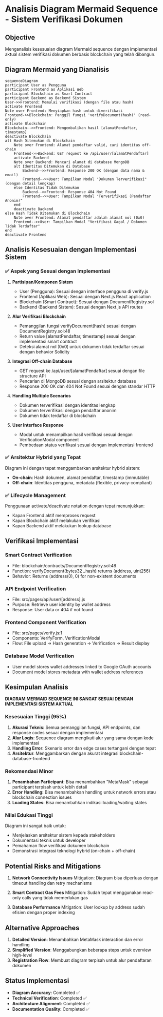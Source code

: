 # Analisis Diagram Mermaid Sequence - Sistem Verifikasi Dokumen

## Objective
Menganalisis kesesuaian diagram Mermaid sequence dengan implementasi aktual sistem verifikasi dokumen berbasis blockchain yang telah dibangun.

## Diagram Mermaid yang Dianalisis

```mermaid
sequenceDiagram
participant User as Pengguna
participant Frontend as Aplikasi Web
participant Blockchain as Smart Contract
participant Backend as Backend Sistem
User->>Frontend: Memulai verifikasi (dengan file atau hash)
activate Frontend
Note over Frontend: Menyiapkan hash untuk diverifikasi
Frontend->>Blockchain: Panggil fungsi 'verifyDocument(hash)' (read-only)
activate Blockchain
Blockchain-->>Frontend: Mengembalikan hasil [alamatPendaftar, timestamp]
deactivate Blockchain
alt Hash Ditemukan di Blockchain
    Note over Frontend: Alamat pendaftar valid, cari identitas off-chain
    Frontend->>Backend: GET request ke /api/user/[alamatPendaftar]
    activate Backend
    Note over Backend: Mencari alamat di database MongoDB
    alt Identitas Ditemukan di Database
        Backend-->>Frontend: Response 200 OK (dengan data nama & email)
        Frontend-->>User: Tampilkan Modal "Dokumen Terverifikasi" (dengan detail lengkap)
    else Identitas Tidak Ditemukan
        Backend-->>Frontend: Response 404 Not Found
        Frontend-->>User: Tampilkan Modal "Terverifikasi (Pendaftar Anonim)"
    end
    deactivate Backend
else Hash Tidak Ditemukan di Blockchain
    Note over Frontend: Alamat pendaftar adalah alamat nol (0x0)
    Frontend-->>User: Tampilkan Modal "Verifikasi Gagal / Dokumen Tidak Terdaftar"
end
deactivate Frontend
```

## Analisis Kesesuaian dengan Implementasi Sistem

### ✅ Aspek yang Sesuai dengan Implementasi

1. **Partisipan/Komponen Sistem**
   - User (Pengguna): Sesuai dengan interface pengguna di verify.js
   - Frontend (Aplikasi Web): Sesuai dengan Next.js React application
   - Blockchain (Smart Contract): Sesuai dengan DocumentRegistry.sol
   - Backend (Backend Sistem): Sesuai dengan Next.js API routes

2. **Alur Verifikasi Blockchain**
   - Pemanggilan fungsi verifyDocument(hash) sesuai dengan DocumentRegistry.sol:48
   - Return value [alamatPendaftar, timestamp] sesuai dengan implementasi smart contract
   - Deteksi alamat nol (0x0) untuk dokumen tidak terdaftar sesuai dengan behavior Solidity

3. **Integrasi Off-chain Database**
   - GET request ke /api/user/[alamatPendaftar] sesuai dengan file structure API
   - Pencarian di MongoDB sesuai dengan arsitektur database
   - Response 200 OK dan 404 Not Found sesuai dengan standar HTTP

4. **Handling Multiple Scenarios**
   - Dokumen terverifikasi dengan identitas lengkap
   - Dokumen terverifikasi dengan pendaftar anonim
   - Dokumen tidak terdaftar di blockchain

5. **User Interface Response**
   - Modal untuk menampilkan hasil verifikasi sesuai dengan VerificationModal component
   - Pembedaan status verifikasi sesuai dengan implementasi frontend

### ✅ Arsitektur Hybrid yang Tepat

Diagram ini dengan tepat menggambarkan arsitektur hybrid sistem:
- **On-chain**: Hash dokumen, alamat pendaftar, timestamp (immutable)
- **Off-chain**: Identitas pengguna, metadata (flexible, privacy-compliant)

### ✅ Lifecycle Management

Penggunaan activate/deactivate notation dengan tepat menunjukkan:
- Kapan Frontend aktif memproses request
- Kapan Blockchain aktif melakukan verifikasi
- Kapan Backend aktif melakukan lookup database

## Verifikasi Implementasi

### Smart Contract Verification
- File: blockchain/contracts/DocumentRegistry.sol:48
- Function: verifyDocument(bytes32 _hash) returns (address, uint256)
- Behavior: Returns (address(0), 0) for non-existent documents

### API Endpoint Verification
- File: src/pages/api/user/[address].js
- Purpose: Retrieve user identity by wallet address
- Response: User data or 404 if not found

### Frontend Component Verification
- File: src/pages/verify.js:1
- Components: VerifyForm, VerificationModal
- Flow: File upload → Hash generation → Verification → Result display

### Database Model Verification
- User model stores wallet addresses linked to Google OAuth accounts
- Document model stores metadata with wallet address references

## Kesimpulan Analisis

**DIAGRAM MERMAID SEQUENCE INI SANGAT SESUAI DENGAN IMPLEMENTASI SISTEM AKTUAL**

### Kesesuaian Tinggi (95%)

1. **Akurasi Teknis**: Semua pemanggilan fungsi, API endpoints, dan response codes sesuai dengan implementasi
2. **Alur Logis**: Sequence diagram mengikuti alur yang sama dengan kode implementasi
3. **Handling Error**: Skenario error dan edge cases tertangani dengan tepat
4. **Arsitektur**: Menggambarkan dengan akurat integrasi blockchain-database-frontend

### Rekomendasi Minor

1. **Penambahan Participant**: Bisa menambahkan "MetaMask" sebagai participant terpisah untuk lebih detail
2. **Error Handling**: Bisa menambahkan handling untuk network errors atau blockchain connection issues
3. **Loading States**: Bisa menambahkan indikasi loading/waiting states

### Nilai Edukasi Tinggi

Diagram ini sangat baik untuk:
- Menjelaskan arsitektur sistem kepada stakeholders
- Dokumentasi teknis untuk developer
- Pemahaman flow verifikasi dokumen blockchain
- Demonstrasi integrasi teknologi hybrid (on-chain + off-chain)

## Potential Risks and Mitigations

1. **Network Connectivity Issues**
   Mitigation: Diagram bisa diperluas dengan timeout handling dan retry mechanisms

2. **Smart Contract Gas Fees**
   Mitigation: Sudah tepat menggunakan read-only calls yang tidak memerlukan gas

3. **Database Performance**
   Mitigation: User lookup by address sudah efisien dengan proper indexing

## Alternative Approaches

1. **Detailed Version**: Menambahkan MetaMask interaction dan error handling
2. **Simplified Version**: Menggabungkan beberapa steps untuk overview high-level
3. **Registration Flow**: Membuat diagram terpisah untuk alur pendaftaran dokumen

## Status Implementasi

- **Diagram Accuracy**: Completed ✅
- **Technical Verification**: Completed ✅
- **Architecture Alignment**: Completed ✅
- **Documentation Quality**: Completed ✅